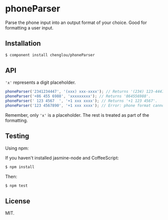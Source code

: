 
# phoneParser
Parse the phone input into an output format of your choice. Good for formatting a user input.

## Installation
```bash
$ component install chenglou/phoneParser
```

## API
`'x'` represents a digit placeholder.
```js
phoneParser('2341234447', '(xxx) xxx-xxxx'); // Returns '(234) 123-4447'.
phoneParser('+86 455 6988', 'xxxxxxxxx'); // Returns '864556988'.
phoneParser(' 123 4567  ', '+1 xxx xxxx'); // Returns '+1 123 4567'.
phoneParser('123 4567890', '+1 xxx xxxx'); // Error: phone format cannot be parsed.
```
Remember, only `'x'` is a placeholder. The rest is treated as part of the formatting.

## Testing
Using npm:

If you haven't installed jasmine-node and CoffeeScript:
```bash
$ npm install
```
Then:
```bash
$ npm test
```

## License
MIT.
